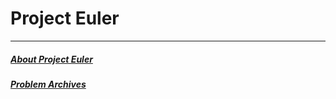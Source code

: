 # Project Euler
---
##### [About Project Euler](https://projecteuler.net/)
##### [Problem Archives](https://projecteuler.net/archives)
